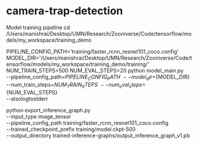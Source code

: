 # camera-trap-detection

Model training pipeline
cd /Users/manishrai/Desktop/UMN/Research/Zooniverse/Code/tensorflow/models/my_workspace/training_demo

PIPELINE_CONFIG_PATH='training/faster_rcnn_resnet101_coco.config'
MODEL_DIR='/Users/manishrai/Desktop/UMN/Research/Zooniverse/Code/tensorflow/models/my_workspace/training_demo/training/'
NUM_TRAIN_STEPS=500
NUM_EVAL_STEPS=20
python model_main.py \
    --pipeline_config_path=${PIPELINE_CONFIG_PATH}  \
    --model_dir=${MODEL_DIR} \
    --num_train_steps=${NUM_TRAIN_STEPS} \
    --num_eval_steps=${NUM_EVAL_STEPS} \
    --alsologtostderr


python export_inference_graph.py \
    --input_type image_tensor \
    --pipeline_config_path training/faster_rcnn_resnet101_coco.config \
    --trained_checkpoint_prefix training/model.ckpt-500 \
    --output_directory trained-inference-graphs/output_inference_graph_v1.pb
